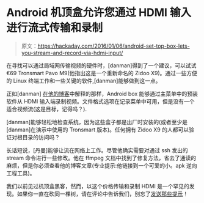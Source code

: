 # Android 机顶盒允许您通过 HDMI 输入进行流式传输和录制

> 原文：<https://hackaday.com/2016/01/06/android-set-top-box-lets-you-stream-and-record-via-hdmi-input/>

在寻找可以通过局域网传输视频的硬件时，[danman]得到了一个建议，可以试试€69 Tronsmart Pavo M9(他指出这是一个重新命名的 Zidoo X9)。通过一些方便的 Linux 终端工作和一些关键的软件,[danman]能够做到这一点。

正如[danman] [在他的博客](https://blog.danman.eu/using-tronsmart-pavo-m9-for-hdmi-input-streaming/)中解释的那样，Android box 能够通过主菜单中的预装软件从 HDMI 输入端录制视频。文件格式选项在记录菜单中可用，但是没有一个适合视频流(这是目标，记得吗？).

[danman]能够轻松地检查系统，因为这些盒子都是出厂时安装的(或者至少是[danman]在演示中使用的 Tronsmart 版本)。任何拥有 Zidoo X9 的人都可以验证对根目录的访问吗？

长话短说，[丹曼]能够让流在网络上工作。尽管他确实需要对通过 ssh 发出的 stream 命令进行一些修改。他在 ffmpeg 文档中找到了修复方法，省去了通读的麻烦，但是你必须查看他的博客文章(专业提示:他链接到一个可爱的小。apk 逆向工程工具)。

我们以前见过机顶盒黑客，然而，以这个价格传输和录制 HDMI 是一个罕见的发现。如果你一直在砍同一棵树，请在评论中告诉我们，别忘了[发送那些提示](http://hackaday.com/submit-a-tip/)！